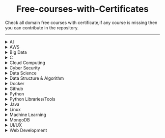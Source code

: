 <h1 align="center"> Free-courses-with-Certificates</h1>

Check all domain free courses with certificate,if any course is missing then you can contribute in the repository.<br> 

<hr>

<details>
<summary>AI</summary>
<br>
Udemy- Learn basics about A.I. (Artificial Intelligence)<br>
Website-https://www.udemy.com/course/learn-basics-of-artificial-intelligence/<br>
<br>  
GREAT LEARNING ACADEMY- Introduction to Deep Learning<br>
Website-https://www.greatlearning.in/academy/learn-for-free/courses/introduction-to-deep-learning<br>
<br>
GREAT LEARNING ACADEMY- Computer Vision Essentials<br>
Website- https://www.greatlearning.in/academy/learn-for-free/courses/computer-vision-essentials<br>
<br>
GREAT LEARNING ACADEMY- Introduction to Tensorflow and Keras<br>
Website- https://www.greatlearning.in/academy/learn-for-free/courses/introduction-to-tensorflow-and-keras<br>
<br>
GREAT LEARNING ACADEMY- How to Build your own Chatbot using Python?<br>
Website- https://www.greatlearning.in/academy/learn-for-free/courses/how-to-build-your-own-chatbot-using-python<br>
<br>
GREAT LEARNING ACADEMY- OpenCV Tutorial<br>
Website- https://www.greatlearning.in/academy/learn-for-free/courses/face-detection-with-opencv-in-python<br>
<br>
GREAT LEARNING ACADEMY- TensorFlow Python<br>
Website- https://www.greatlearning.in/academy/learn-for-free/courses/tensorflow-python<br>
<br>
</details>

<details>
<summary>AWS</summary>
<br>
Udemy- Amazon Web Services (AWS) - Zero to Hero<br>
Website- https://www.udemy.com/course/amazon-web-services-aws-v/<br>
<br>
</details>

<details>
<summary>Big Data</summary>
<br>
Udemy- Big Data and Hadoop Essentials<br>
Website- https://www.udemy.com/course/big-data-and-hadoop-essentials-free-tutorial/<br>
<br>
Udemy-Big data Internship Program - Foundation<br>
Website- https://www.udemy.com/course/big-data-internship-program-part-1-foundation/<br>
<br>
GREAT LEARNING ACADEMY- Introduction to Big Data and Hadoop<br>
Website- https://www.greatlearning.in/academy/learn-for-free/courses/introduction-to-big-data-and-hadoop<br>
<br>
GREAT LEARNING ACADEMY- Introduction to Apache Hive<br>
Website- https://www.greatlearning.in/academy/learn-for-free/courses/introduction-to-apache-hive<br>
<br>
GREAT LEARNING ACADEMY- Spark Basics<br>
Website- https://www.greatlearning.in/academy/learn-for-free/courses/spark-basics<br>
<br>
</details>

<details>
<summary>C</summary>
<br>
Udemy- The Complete C programming<br>
Website-https://www.greatlearning.in/academy/learn-for-free/courses/c-for-beginners1<br>
<br>
GREAT LEARNING ACADEMY- C for Beginners<br>
Website-https://www.greatlearning.in/academy/learn-for-free/courses/c-for-beginners1<br>
<br>
</details>

<details>
<summary>Cloud Computing</summary>
<br>
Udemy- Introduction to Cloud Computing<br>
Website- https://www.udemy.com/course/introduction-to-cloud-computing/<br>
<br>
GREAT LEARNING ACADEMY- Cloud Foundations<br>
Website- https://www.greatlearning.in/academy/learn-for-free/courses/cloud-foundations<br>
<br>
GREAT LEARNING ACADEMY- Cloud Foundations - Advanced<br>
Website- https://www.greatlearning.in/academy/learn-for-free/courses/cloud-foundations-advanced<br>
<br>
GREAT LEARNING ACADEMY- AWS For Beginners<br>
Website- https://www.greatlearning.in/academy/learn-for-free/courses/aws-for-beginners1<br>
<br>
GREAT LEARNING ACADEMY- Microsoft Azure Essentials<br>
Website-https://www.greatlearning.in/academy/learn-for-free/courses/microsoft-azure-essentials<br>
<br>
GREAT LEARNING ACADEMY- Google Cloud Platform for Beginners<br>
Website- https://www.greatlearning.in/academy/learn-for-free/courses/google-cloud-platform-for-beginners1<br>
<br>
GREAT LEARNING ACADEMY- Cloud Computing Architecture<br>
Website-https://www.greatlearning.in/academy/learn-for-free/courses/cloud-computing-architecture<br>
<br>
</details>

<details>
<summary>Cyber Security</summary>
<br>
Udemy- Cyber Security Course for Beginners - Level 01<br>
Website- https://www.udemy.com/course/certified-secure-netizen/<br>
<br>
Udemy - Build Your Own Cyber Lab at Home<br>
Website- https://www.udemy.com/course/build-your-own-cyber-lab-at-home/<br>
<br>
Udemy- Fundamentals of Internet Security | Secure Your Environment<br>
Website- https://www.udemy.com/course/fundamental-of-wordpress-security-secure-your-environment/<br>
<br>
Udemy- Cyber Security Fundamentals<br>
Website- https://www.udemy.com/course/cyber-security-fundamentals/<br>
<br>
GREAT LEARNING ACADEMY- Introduction to Cyber Security<br>
Website- https://www.greatlearning.in/academy/learn-for-free/courses/introduction-to-cyber-security<br>
<br>
GREAT LEARNING ACADEMY- Introduction to Ethical Hacking<br>
Website- https://www.greatlearning.in/academy/learn-for-free/courses/introduction-to-ethical-hacking<br>
<br>
GREAT LEARNING ACADEMY- Advanced Cyber Security - Threats and Governance<br>
Website- https://www.greatlearning.in/academy/learn-for-free/courses/advanced-cyber-security-threats-and-governance<br>
<br>
GREAT LEARNING ACADEMY- Ethical Hacking - Mobile Platforms and Network Architecture<br>
Website- https://www.greatlearning.in/academy/learn-for-free/courses/ethical-hacking-mobile-platforms-and-network-architecture<br>
<br>
</details>

<details>
<summary>Data Science</summary>
<br>
Udemy- Introduction to Data Science using Python (Module 1/3) <br>
Website- https://www.udemy.com/course/introduction-to-data-science-using-python/<br>
<br>
Analytic Vidhya- Introduction to Python(Data Science) <br>
Website-https://courses.analyticsvidhya.com/pages/all-free-courses/<br>
<br>
cognitiveclass.ai- Introduction to Data Science<br>
Website-https://cognitiveclass.ai/courses/data-science-101<br>
<br>
cognitiveclass.ai- Data Science Methodology<br>
Website-https://cognitiveclass.ai/courses/data-science-methodology-2<br>
<br> 
cognitiveclass.ai- Data Science Tools<br>
Website-https://cognitiveclass.ai/courses/data-science-hands-open-source-tools-2<br>
<br> 
GREAT LEARNING ACADEMY- Data Science Foundations<br>
Website-https://www.greatlearning.in/academy/learn-for-free/courses/data-science-foundations<br>
<br> 
GREAT LEARNING ACADEMY- Basics of Exploratory Data Analysis<br>
Website-https://olympus.greatlearning.in/courses/13687<br>
<br> 
GREAT LEARNING ACADEMY- Probability for Data Science<br>
Website-https://www.greatlearning.in/academy/learn-for-free/courses/probability-for-data-science<br>
<br>
GREAT LEARNING ACADEMY- Statistical Methods for Decision Making<br>
Website-https://www.greatlearning.in/academy/learn-for-free/courses/statistical-methods-for-decision-making<br>
<br>
GREAT LEARNING ACADEMY- Predictive Modeling and Analytics - Regression<br>
Website-https://www.greatlearning.in/academy/learn-for-free/courses/predictive-modeling-and-analytics-regression<br>
<br>
GREAT LEARNING ACADEMY- Data Visualization using Tableau<br>
Website-https://www.greatlearning.in/academy/learn-for-free/courses/data-visualization-using-tableau<br>
<br>
GREAT LEARNING ACADEMY- Data Visualization With Power BI<br>
Website-https://www.greatlearning.in/academy/learn-for-free/courses/data-visualization-with-power-bi<br>
<br>
GREAT LEARNING ACADEMY- COVID-19 Outbreak Prediction<br>
Website-https://www.greatlearning.in/academy/learn-for-free/courses/covid-19-outbreak-prediction<br>
<br> 
GREAT LEARNING ACADEMY- Data Mining<br>
Website-https://www.greatlearning.in/academy/learn-for-free/courses/data-mining1<br>
<br>
GREAT LEARNING ACADEMY- Kaggle Competition<br>
Website-https://www.greatlearning.in/academy/learn-for-free/courses/kaggle-competition-for-beginners1<br>
<br> 
GREAT LEARNING ACADEMY- Credit Card Fraud Detection<br>
Website-https://www.greatlearning.in/academy/learn-for-free/courses/credit-card-fraud-detection<br>
<br> 
Check more courses related to Data Science on Great Learning Academy<br>
Website-https://www.greatlearning.in/academy#our-courses
<br>
</details>

<details>
<summary>Data Structure & Algorithm</summary>
<br>
GREAT LEARNING ACADEMY- Data Structure & Algorithms in Java for Intermediate Level<br>
Website-https://www.greatlearning.in/academy/learn-for-free/courses/master-data-structure-algorithms-in-java<br>
<br>
Udemy- Introduction to Algorithms and Data structures in C++<br>
Website-https://www.udemy.com/course/introduction-to-algorithms-and-data-structures-in-c/<br>
<br>
Udemy- Data Structure - Part I<br>
Website- https://www.udemy.com/course/data-structures-part-1-lognacademy/<br>
<br>
Udemy- Data Structures in C++<br>
Website-https://www.udemy.com/course/data-structures-for-beginners-c-plusplus/<br>
<br>
Udemy- Data Structures in C++<br>
Website-https://www.udemy.com/course/data-structures-for-beginners-c-plusplus/<br>
<br>
</details>

<details>
<summary>Docker</summary>
<br>
Udemy- Docker Essentials<br>
Website-https://www.udemy.com/course/docker-essentials/<br>
<br>
GREAT LEARNING ACADEMY- Docker Projects<br>
Website-https://www.greatlearning.in/academy/learn-for-free/courses/docker-projects<br>
<br>
GREAT LEARNING ACADEMY- Docker Best Practices<br>
Website-https://www.greatlearning.in/academy/learn-for-free/courses/docker-best-practices<br>
<br>
</details>

<details>
<summary>Github</summary>
<br>
GREAT LEARNING ACADEMY- GitHub Tutorial for Beginners<br>
Website-https://www.greatlearning.in/academy/learn-for-free/courses/github-tutorial-for-beginners<br>
<br> 
Udemy- Git & GitHub Crash Course: Create a Repository From Scratch!<br>
Website- https://www.udemy.com/course/git-and-github-crash-course-creating-a-repository-from-scratch/<br>
<br> 
</details>

<details>
<summary>Python</summary>
<br>
Newton School-The complete python course for beginners <br>
Website-https://my.newtonschool.co/<br>
<br>
Udemy-Introduction To Python Programming <br>
Website-https://www.udemy.com/course/pythonforbeginnersintro/<br>
<br>
Udemy-Python for Absolute Beginners! <br>
Website-https://www.udemy.com/course/free-python/<br>
<br>
Udemy-Learn Python 3.6 for Total Beginners <br>
Website-https://www.udemy.com/course/python-3-for-total-beginners/<br>
<br>
 Udemy- Python OOP : Object Oriented Programming in Python<br>
Website- https://www.udemy.com/course/object-oriented-python-programming/<br>
<br>
Udemy-Learn Python 3.6 for Total Beginners <br>
Website-https://www.udemy.com/course/python-3-for-total-beginners/<br>
<br>
</details>

<details>
<summary>Python Libraries/Tools</summary>
<br>
Udemy- Python and Spark - Setup Development Environment<br>
Website-https://www.udemy.com/course/python-and-spark-setup-development-environment/<br>
<br>
Udemy- Build a Twitter Bot with Python, Tweepy and the Twitter API<br>
Website-https://www.udemy.com/course/build-a-twitter-bot-with-python-tweepy-and-the-twitter-api/<br>
<br> 
GREAT LEARNING ACADEMY- Basics of EDA with Python<br>
Website-https://www.greatlearning.in/academy/learn-for-free/courses/basics-of-eda-with-python<br>
<br>
GREAT LEARNING ACADEMY- NumPy Tutorial<br>
Website-https://www.greatlearning.in/academy/learn-for-free/courses/numpy-tutorial<br>
<br>
GREAT LEARNING ACADEMY- Jupyter Notebook<br>
Website-https://www.greatlearning.in/academy/learn-for-free/courses/jupyter-notebook<br>
<br>
GREAT LEARNING ACADEMY- Python Matplotlib<br>
Website-https://www.greatlearning.in/academy/learn-for-free/courses/python-matplotlib<br>
<br>
GREAT LEARNING ACADEMY- Python Pandas<br>
Website-https://www.greatlearning.in/academy/learn-for-free/courses/python-pandas<br>
<br>
</details>

<details>
<summary>Java</summary>
<br>
Linkedin-Learning Java<br>
Website-https://www.linkedin.com/learning/learning-java-4/<br>
<br>
Udemy- Java Tutorial for Complete Beginners<br>
Website-https://www.udemy.com/course/java-tutorial/<br>
<br>
GREAT LEARNING ACADEMY- Java Programming<br>
Website-https://www.greatlearning.in/academy/learn-for-free/courses/hashing-in-java<br>
<br>
GREAT LEARNING ACADEMY- Hashing in Java<br>
Website-https://www.greatlearning.in/academy/learn-for-free/courses/java-programming<br>
<br>
</details>

<details>
<summary>Linux</summary>
<br>
GREAT LEARNING ACADEMY- Linux Tutorial<br>
Website-https://www.greatlearning.in/academy/learn-for-free/courses/linux-tutorial<br>
<br>
Udemy- Linux Fundamentals for IT Professionals<br>
Website- https://www.udemy.com/course/linux-fundamentals-for-it-professionals/<br>
<br>
Udemy- Learning Linux with Ubuntu and CentOS: The Easy Way<br>
Website- https://www.udemy.com/course/learning-linux-with-ubuntu-and-centos-the-easy-way/<br>
<br>
Udemy- Linux - Shell Bash Commands From Scratch<br>
Website- https://www.udemy.com/course/bash-linux-command-from-scratch/<br>
<br>
</details>

<details>
<summary>Machine Learning</summary>
<br>
Udemy - The Top 5 Machine Learning Libraries in Python<br>
Website- https://www.udemy.com/course/the-top-5-machine-learning-libraries-in-python/<br>
<br>
Udemy - What is Machine Learning?<br>
Website-https://www.udemy.com/course/what-is-machine-learning/<br>
<br>
GREAT LEARNING ACADEMY- Basics of Machine Learning<br>
Website-https://www.greatlearning.in/academy/learn-for-free/courses/basics-of-machine-learning-1<br>
<br>
GREAT LEARNING ACADEMY- Supervised Machine Learning with Logistic Regression and Naïve Bayes<br>
Website-https://www.greatlearning.in/academy/learn-for-free/courses/supervised-machine-learning-with-logistic-regression-and-naive-bayes<br>
<br>
GREAT LEARNING ACADEMY- Supervised Machine Learning with Tree Based Models<br>
Website-https://www.greatlearning.in/academy/learn-for-free/courses/supervised-machine-learning-with-tree-based-models <br>
<br>
GREAT LEARNING ACADEMY- Unsupervised Machine Learning with K-means<br>
Website-https://www.greatlearning.in/academy/learn-for-free/courses/unsupervised-machine-learning-with-k-means <br>
<br>
GREAT LEARNING ACADEMY- Statistics for Machine Learning<br>
Website- https://www.greatlearning.in/academy/learn-for-free/courses/statistics-for-machine-learning <br>
<br>
</details>

<details>
<summary>MongoDB</summary>
<br>
Udemy- MongoDB and Python: Quick start<br>
Website-https://www.udemy.com/course/mongodb-and-python-quickstart-with-mongoengine/<br>
<br>
Udemy- MongoDB Essentials - Understand the Basics of MongoDB<br>
Website-https://www.udemy.com/course/mongodb-essentials/<br>
<br>
GREAT LEARNING ACADEMY- Mongodb Tutorial<br>
Website-https://www.greatlearning.in/academy/learn-for-free/courses/mongodb-tutorial<br>
<br>
</details>

<details>
<summary>UI/UX</summary>
<br>
GREAT LEARNING ACADEMY- UI/UX<br>
Website-https://www.greatlearning.in/academy/learn-for-free/courses/ui-ux<br>
<br>
Udemy- Get Started in UI/UX Design<br>
Website- https://www.udemy.com/course/ui-ux-designs/<br>
<br>
</details>

<details>
<summary>Web Development</summary>
<br>
GREAT LEARNING ACADEMY- HTML Attributes and Tags<br>
Website-https://www.greatlearning.in/academy/learn-for-free/courses/html-attributes-and-tags<br>
<br>
GREAT LEARNING ACADEMY- Front End Development - HTML<br>
Website-https://www.greatlearning.in/academy/learn-for-free/courses/front-end-development-html<br>
<br>
GREAT LEARNING ACADEMY- Front End Development - CSS<br>
Website-https://www.greatlearning.in/academy/learn-for-free/courses/front-end-development-css<br>
<br>
GREAT LEARNING ACADEMY- Introduction to JavaScript<br>
Website-https://www.greatlearning.in/academy/learn-for-free/courses/introduction-to-javascript<br>
<br>
</details>

